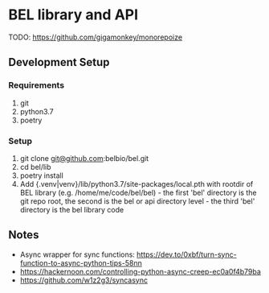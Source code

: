 # BEL library and API

TODO:  https://github.com/gigamonkey/monorepoize

## Development Setup

### Requirements

1. git
1. python3.7
1. poetry


### Setup

1. git clone git@github.com:belbio/bel.git
1. cd bel/lib
1. poetry install
1. Add {.venv|venv}/lib/python3.7/site-packages/local.pth with rootdir of BEL library (e.g. /home/me/code/bel/bel) - the first 'bel' directory is the git repo root, the second is the bel or api directory level - the third 'bel' directory is the bel library code


## Notes

- Async wrapper for sync functions: https://dev.to/0xbf/turn-sync-function-to-async-python-tips-58nn
- https://hackernoon.com/controlling-python-async-creep-ec0a0f4b79ba
- https://github.com/w1z2g3/syncasync
